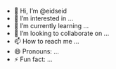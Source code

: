 - 👋 Hi, I’m @eidseid
- 👀 I’m interested in ...
- 🌱 I’m currently learning ...
- 💞️ I’m looking to collaborate on ...
- 📫 How to reach me ...
- 😄 Pronouns: ...
- ⚡ Fun fact: ...

<!---
eidseid/eidseid is a ✨ special ✨ repository because its `README.md` (this file) appears on your GitHub profile.
You can click the Preview link to take a look at your changes.
--->
